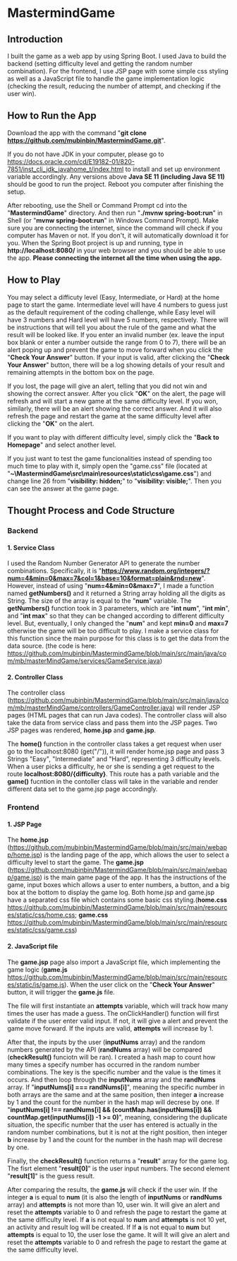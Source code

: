 # MastermindGame

## Introduction ##
I built the game as a web app by using Spring Boot. I used Java to build the backend (setting difficulty level and getting the random number combination). For the frontend, I use JSP page with some simple css styling as well as a JavaScript file to handle the game implementation logic (checking the result, reducing the number of attempt, and checking if the user win).

## How to Run the App ##
Download the app with the command "**git clone https://github.com/mubinbin/MastermindGame.git**".

If you do not have JDK in your computer, please go to https://docs.oracle.com/cd/E19182-01/820-7851/inst_cli_jdk_javahome_t/index.html to install and set up environment variable accordingly. Any versions above **Java SE 11 (including Java SE 11)** should be good to run the project. Reboot you computer after finishing the setup. 

After rebooting, use the Shell or Command Prompt cd into the "**MastermindGame**" directory. And then run "**./mvnw spring-boot:run**" in Shell (or "**mvnw spring-boot:run**" in Windows Command Prompt). Make sure you are connecting the internet, since the command will check if you computer has Maven or not. If you don't, it will automatically download it for you. When the Spring Boot project is up and running, type in **http://localhost:8080/** in your web browser and you should be able to use the app. **Please connecting the internet all the time when using the app.**

## How to Play ##
You may select a difficuty level (Easy, Intermediate, or Hard) at the home page to start the game. Intermediate level will have 4 numbers to guess just as the default requirement of the coding challenge, while Easy level will have 3 numbers and Hard level will have 5 numbers, respectively. There will be instructions that will tell you about the rule of the game and what the result will be looked like. If you enter an invalid number (ex. leave the input box blank or enter a number outside the range from 0 to 7), there will be an alert poping up and prevent the game to move forward when you click the "**Check Your Answer**" button. If your input is valid, after clicking the "**Check Your Answer**" button, there will be a log showing details of your result and remaining attempts in the bottom box on the page.

If you lost, the page will give an alert, telling that you did not win and showing the correct answer. After you click "**OK**" on the alert, the page will refresh and will start a new game at the same difficulty level. If you won, similarly, there will be an alert showing the correct answer. And it will also refresh the page and restart the game at the same difficulty level after clicking the "**OK**" on the alert.

If you want to play with different difficulty level, simply click the "**Back to Homepage**" and select another level.

If you just want to test the game funcionalities instead of spending too much time to play with it, simply open the "game.css" file (located at "**~\MastermindGame\src\main\resources\static\css\game.css**") and change line 26 from "**visibility: hidden;**" to "**visibility: visible;**". Then you can see the answer at the game page.

## Thought Process and Code Structure ##
### Backend ###
#### 1. Service Class ####
I used the Random Number Generator API to generate the number combinations. Specifically, it is "**https://www.random.org/integers/?num=4&min=0&max=7&col=1&base=10&format=plain&rnd=new**". However, instead of using "**num=4&min=0&max=7**", I made a function named **getNumbers()** and it returned a String array holding all the digits as String. The size of the array is equal to the "**num**" variable. The **getNumbers()** function took in 3 parameters, which are "**int num**", "**int min**", and "**int max**" so that they can be changed according to different difficulty level. But, eventually, I only changed the "**num**" and kept **min=0** and **max=7** otherwise the game will be too difficult to play. I make a service class for this function since the main purpose for this class is to get the data from the data source. (the code is here: https://github.com/mubinbin/MastermindGame/blob/main/src/main/java/com/mb/masterMindGame/services/GameService.java)

#### 2. Controller Class ####
The controller class (https://github.com/mubinbin/MastermindGame/blob/main/src/main/java/com/mb/masterMindGame/controllers/GameController.java) will render JSP pages (HTML pages that can run Java codes). The controller class will also take the data from service class and pass them into the JSP pages. Two JSP pages was rendered, **home.jsp** and **game.jsp**.

The **home()** function in the controller class takes a get request when user go to the localhost:8080 (get("/")), it will render home.jsp page and pass 3 Strings "Easy", "Intermediate" and "Hard", representing 3 difficulty levels. When a user picks a difficulty, he or she is sending a get request to the route **localhost:8080/{difficulty}**. This route has a path variable and the **game()** fucntion in the contoller class will take in the variable and render different data set to the game.jsp page accordingly.

### Frontend ###
#### 1. JSP Page ####
The **home.jsp** (https://github.com/mubinbin/MastermindGame/blob/main/src/main/webapp/home.jsp) is the landing page of the app, which allows the user to select a difficulty level to start the game. The **game.jsp** (https://github.com/mubinbin/MastermindGame/blob/main/src/main/webapp/game.jsp) is the main game page of the app. It has the instructions of the game, input boxes which allows a user to enter numbers, a button, and a big box at the bottom to display the game log. Both home.jsp and game.jsp have a separated css file which contains some basic css styling.(**home.css** https://github.com/mubinbin/MastermindGame/blob/main/src/main/resources/static/css/home.css; **game.css** https://github.com/mubinbin/MastermindGame/blob/main/src/main/resources/static/css/game.css)

#### 2. JavaScript file ####
The **game.jsp** page also import a JavaScript file, which implementing the game logic (**game.js** https://github.com/mubinbin/MastermindGame/blob/main/src/main/resources/static/js/game.js). When the user click on the "**Check Your Answer**" button, it will trigger the **game.js** file. 

The file will first instantiate an **attempts** variable, which will track how many times the user has made a guess. The onClickHandler() function will first validate if the user enter valid input. If not, it will give a alert and prevent the game move forward. If the inputs are valid, **attempts** will increase by 1. 

After that, the inputs by the user (**inputNums** array) and the random numbers generated by the API (**randNums** array) will be compared (**checkResult()** funciotn will be ran). I created a hash map to count how many times a specify number has occurred in the random number combinations. The key is the specific number and the value is the times it occurs. And then loop through the **inputNums** array and the **randNums** array. If "**inputNums[i] === randNums[i]**", meaning the specific number in both arrays are the same and at the same position, then integer **a** increase by 1 and the count for the number in the hash map will decrese by one. If "**inputNums[i] !== randNums[i] && (countMap.has(inputNums[i]) && countMap.get(inputNums[i]) -1 >= 0)**", meaning, considering the duplicate situation, the specific number that the user has entered is actually in the random number combinations, but it is not at the right position, then integer **b** increase by 1 and the count for the number in the hash map will decrese by one.

Finally, the **checkResult()** function returns a "**result**" array for the game log. The fisrt element "**result[0]**" is the user input numbers. The second element "**result[1]**" is the guess result.

After comparing the results, the **game.js** will check if the user win. If the integer **a** is equal to **num** (it is also the length of **inputNums** or **randNums** array) and **attempts** is not more than 10, user win. It will give an alert and reset the **attempts** variable to 0 and refresh the page to restart the game at the same difficulty level. If **a** is not equal to **num** and **attempts** is not 10 yet, an activity and result log will be created. If If **a** is not equal to **num** but **attempts** is equal to 10, the user lose the game. It will It will give an alert and reset the **attempts** variable to 0 and refresh the page to restart the game at the same difficulty level.
